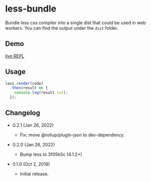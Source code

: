 less-bundle
===========

Bundle less css compiler into a single dist that could be used in web workers. You can find the output under the `dist` folder.

Demo
----

[live REPL](https://rawgit.com/openstyles/less-bundle/master/demo/)

Usage
-----

```js
less.render(code)
  .then(result => {
    console.log(result.css);
  });
```

Changelog
---------

* 0.2.1 (Jan 26, 2022)

  - Fix: move @rollup/plugin-json to dev-dependency.

* 0.2.0 (Jan 26, 2022)

  - Bump less to 3f05b5c (4.1.2+)

* 0.1.0 (Oct 2, 2018)

  - Initial release.
